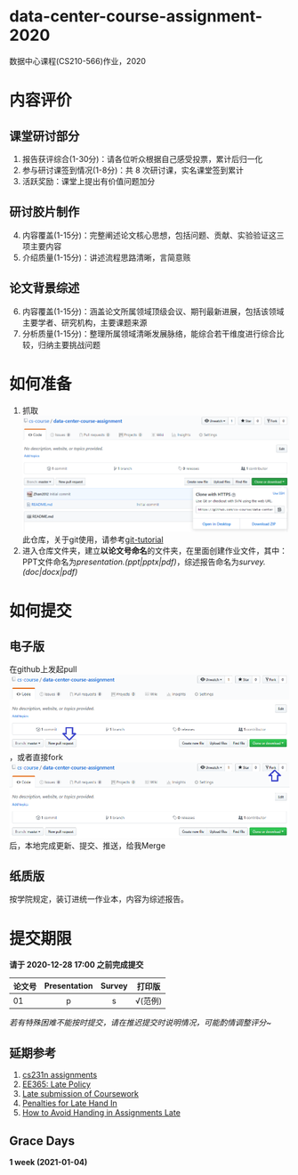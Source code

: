 # data-center-course-assignment-2020

数据中心课程(CS210-566)作业，2020

# 内容评价

## 课堂研讨部分

1. 报告获评综合(1-30分)：请各位听众根据自己感受投票，累计后归一化
2. 参与研讨课签到情况(1-8分)：共 8 次研讨课，实名课堂签到累计
3. 活跃奖励：课堂上提出有价值问题加分

## 研讨胶片制作

4. 内容覆盖(1-15分)：完整阐述论文核心思想，包括问题、贡献、实验验证这三项主要内容
5. 介绍质量(1-15分)：讲述流程思路清晰，言简意赅

## 论文背景综述

6. 内容覆盖(1-15分)：涵盖论文所属领域顶级会议、期刊最新进展，包括该领域主要学者、研究机构，主要课题来源
7. 分析质量(1-15分)：整理所属领域清晰发展脉络，能综合若干维度进行综合比较，归纳主要挑战问题

# 如何准备

1. 抓取![clone](./clone.png?raw=true)此仓库，关于git使用，请参考[git-tutorial](https://github.com/cs-course/git-tutorial)
2. 进入仓库文件夹，建立**以论文号命名**的文件夹，在里面创建作业文件，其中：PPT文件命名为*presentation.(ppt|pptx|pdf)*，综述报告命名为*survey.(doc|docx|pdf)*

# 如何提交

## 电子版

在github上发起pull![pull](./pull-request.png?raw=true)，或者直接fork![fork](./fork.png?raw=true)后，本地完成更新、提交、推送，给我Merge

## 纸质版

按学院规定，装订进统一作业本，内容为综述报告。

# 提交期限

**请于 2020-12-28 17:00 之前完成提交**

| 论文号     | Presentation | Survey | **打印版** |
| :---     | :---: | :---: | :---: |
| 01       |p|s|√(范例)|

*若有特殊困难不能按时提交，请在推迟提交时说明情况，可能酌情调整评分~*

## 延期参考

1. [cs231n assignments](http://vision.stanford.edu/teaching/cs231n/assignments.html)
2. [EE365: Late Policy](https://stanford.edu/class/ee365/late.html)
3. [Late submission of Coursework](https://www2.le.ac.uk/offices/sas2/assessments/late-submission)
4. [Penalties for Late Hand In](http://www.dcs.shef.ac.uk/intranet/teaching/public/assessment/latehandin.html)
5. [How to Avoid Handing in Assignments Late](https://www.wikihow.com/Avoid-Handing-in-Assignments-Late)

## Grace Days

**1 week (2021-01-04)**

